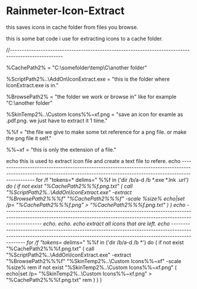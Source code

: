 # Rainmeter-Icon-Extract
this saves icons in cache folder from files you browse.


this is some bat code i use for extracting icons to a cache folder.

//----------------------------------------------------------------------------------------------------

%CachePath2% = "C:\somefolder\temp\C\another folder\"

%ScriptPath2%\..\AddOn\IconExtract.exe = "this is the folder where IconExtract.exe is in."

%BrowsePath2% = "the folder we work or browse in" like for example "C:\another folder\"

%SkinTemp2%\..\Custom Icons\%%~xf.png = "save an icon for examle as .pdf.png. we just have to extract it 1 time."

%%f = "the file we give to make some txt reference for a png file. or make the png file it self."

%%~xf = "this is only the extension of a file."



echo this is used to extract icon file and create a text file to refere.
echo ----------------------------------------------------------------------------------------------------------------------------------------------------------------------------
for /f "tokens=* delims=" %%f in ('dir /b/a-d /b *.exe *.lnk *.url') do (
  if not exist "%CachePath2%%%f.png.txt" (
    call "%ScriptPath2%\..\AddOn\IconExtract.exe" -extract "%BrowsePath2%%%f" "%CachePath2%%%f" -scale %size%
    echo|set /p= "%CachePath2%%%f.png" > "%CachePath2%%%f.png.txt"
  )
 )
echo ----------------------------------------------------------------------------------------------------------------------------------------------------------------------------
echo.
echo.
echo extract all icons that are left.
echo ----------------------------------------------------------------------------------------------------------------------------------------------------------------------------
for /f "tokens=* delims=" %%f in ('dir /b/a-d /b *') do (
  if not exist "%CachePath2%%%f.png.txt" (
    call "%ScriptPath2%\..\AddOn\IconExtract.exe" -extract "%BrowsePath2%%%f" "%SkinTemp2%\..\Custom Icons\%%~xf" -scale %size%
rem	if not exist "%SkinTemp2%\..\Custom Icons\%%~xf.png" (
      echo|set /p= "%SkinTemp2%\..\Custom Icons\%%~xf.png" > "%CachePath2%%%f.png.txt"
rem	)
  )
)

